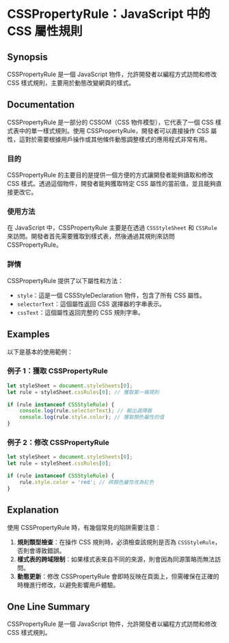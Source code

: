 <!--
Meta Description: # CSSPropertyRule：JavaScript 中的 CSS 屬性規則 ## Synopsis CSSPropertyRule 是一個 JavaScript 物件，允許開發者以編程方式訪問和修改 CSS 樣式規則，主要用於動態改變網頁的樣式。 ## Documentation CSSPro...
Meta Keywords: csspropertyrule, css, rule, javascript, let
-->

# CSSPropertyRule：JavaScript 中的 CSS 屬性規則

## Synopsis
CSSPropertyRule 是一個 JavaScript 物件，允許開發者以編程方式訪問和修改 CSS 樣式規則，主要用於動態改變網頁的樣式。

## Documentation
CSSPropertyRule 是一部分的 CSSOM（CSS 物件模型），它代表了一個 CSS 樣式表中的單一樣式規則。使用 CSSPropertyRule，開發者可以直接操作 CSS 屬性，這對於需要根據用戶操作或其他條件動態調整樣式的應用程式非常有用。

### 目的
CSSPropertyRule 的主要目的是提供一個方便的方式讓開發者能夠讀取和修改 CSS 樣式。透過這個物件，開發者能夠獲取特定 CSS 屬性的當前值，並且能夠直接更改它。

### 使用方法
在 JavaScript 中，CSSPropertyRule 主要是在透過 `CSSStyleSheet` 和 `CSSRule` 來訪問。開發者首先需要獲取到樣式表，然後通過其規則來訪問 CSSPropertyRule。

### 詳情
CSSPropertyRule 提供了以下屬性和方法：
- `style`：這是一個 CSSStyleDeclaration 物件，包含了所有 CSS 屬性。
- `selectorText`：這個屬性返回 CSS 選擇器的字串表示。
- `cssText`：這個屬性返回完整的 CSS 規則字串。

## Examples
以下是基本的使用範例：

### 例子 1：獲取 CSSPropertyRule
```javascript
let styleSheet = document.styleSheets[0];
let rule = styleSheet.cssRules[0]; // 獲取第一條規則

if (rule instanceof CSSStyleRule) {
    console.log(rule.selectorText); // 輸出選擇器
    console.log(rule.style.color); // 獲取顏色屬性的值
}
```

### 例子 2：修改 CSSPropertyRule
```javascript
let styleSheet = document.styleSheets[0];
let rule = styleSheet.cssRules[0];

if (rule instanceof CSSStyleRule) {
    rule.style.color = 'red'; // 將顏色屬性改為紅色
}
```

## Explanation
使用 CSSPropertyRule 時，有幾個常見的陷阱需要注意：
1. **規則類型檢查**：在操作 CSS 規則時，必須檢查該規則是否為 `CSSStyleRule`，否則會導致錯誤。
2. **樣式表的跨域限制**：如果樣式表來自不同的來源，則會因為同源策略而無法訪問。
3. **動態更新**：修改 CSSPropertyRule 會即時反映在頁面上，但需確保在正確的時機進行修改，以避免影響用戶體驗。

## One Line Summary
CSSPropertyRule 是一個 JavaScript 物件，允許開發者以編程方式訪問和修改 CSS 樣式規則。